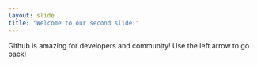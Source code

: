 ```yaml
---
layout: slide
title: "Welcome to our second slide!"
---
```

Github is amazing for developers and community!
Use the left arrow to go back!
